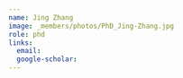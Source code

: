 ```yaml
---
name: Jing Zhang
image: _members/photos/PhD_Jing-Zhang.jpg
role: phd
links:
  email: 
  google-scholar: 
---
```


